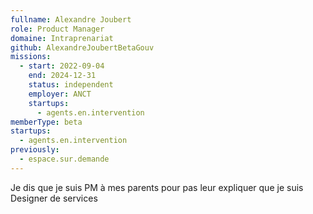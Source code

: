 ```yaml
---
fullname: Alexandre Joubert
role: Product Manager
domaine: Intraprenariat
github: AlexandreJoubertBetaGouv
missions:
  - start: 2022-09-04
    end: 2024-12-31
    status: independent
    employer: ANCT
    startups:
      - agents.en.intervention
memberType: beta
startups:
  - agents.en.intervention
previously:
  - espace.sur.demande
---
```

Je dis que je suis PM à mes parents pour pas leur expliquer que je suis Designer de services